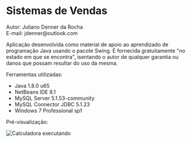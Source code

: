 <h1>Sistemas de Vendas</h1>
<p>Autor: Juliano Denner da Rocha<br>E-mail: jdenner@outlook.com</p>
<p>Aplicação desenvolvida como material de apoio ao aprendizado de programação Java usando o pacote Swing. É fornecida gratuitamente "no estado em que se encontra", isentando o autor de qualquer garantia ou danos que possam resultar do uso da mesma.</p>
<p>Ferramentas utilizadas:
  <ul>
    <li>Java 1.8.0 u65</li>
    <li>NetBeans IDE 8.1</li>
    <li>MySQL Server 5.1.53-community</li>
    <li>MySQL Connector JDBC 5.1.23</li>
    <li>Windows 7 Professional sp1</li>
  </ul>
</p>
<p>Pré-visualização:</p>
<img src="http://jdenner.com/resources/java-sistema-vendas.png" alt="Calculadora executando">
